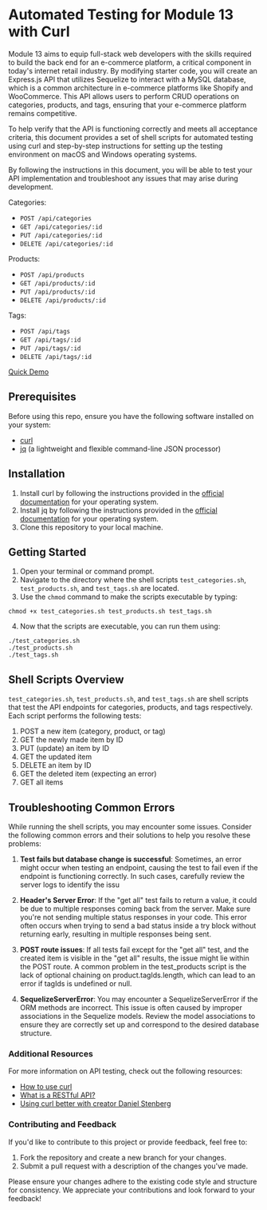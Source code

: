 # Automated Testing for Module 13 with Curl

Module 13 aims to equip full-stack web developers with the skills required to build the back end for an e-commerce platform, a critical component in today's internet retail industry. By modifying starter code, you will create an Express.js API that utilizes Sequelize to interact with a MySQL database, which is a common architecture in e-commerce platforms like Shopify and WooCommerce. This API allows users to perform CRUD operations on categories, products, and tags, ensuring that your e-commerce platform remains competitive.

To help verify that the API is functioning correctly and meets all acceptance criteria, this document provides a set of shell scripts for automated testing using curl and step-by-step instructions for setting up the testing environment on macOS and Windows operating systems.

By following the instructions in this document, you will be able to test your API implementation and troubleshoot any issues that may arise during development. 

Categories:
- `POST /api/categories`
- `GET /api/categories/:id`
- `PUT /api/categories/:id`
- `DELETE /api/categories/:id`

Products:
- `POST /api/products`
- `GET /api/products/:id`
- `PUT /api/products/:id`
- `DELETE /api/products/:id`

Tags:
- `POST /api/tags`
- `GET /api/tags/:id`
- `PUT /api/tags/:id`
- `DELETE /api/tags/:id`

[Quick Demo](https://www.loom.com/share/1b133c22c9c141b3a78214d58e526cf0)

## Prerequisites

Before using this repo, ensure you have the following software installed on your system:

- [curl](https://curl.se/download.html)
- [jq](https://stedolan.github.io/jq/download/) (a lightweight and flexible command-line JSON processor)

## Installation

1. Install curl by following the instructions provided in the [official documentation](https://curl.se/download.html) for your operating system.
2. Install jq by following the instructions provided in the [official documentation](https://stedolan.github.io/jq/download/) for your operating system.
3. Clone this repository to your local machine.

## Getting Started

1. Open your terminal or command prompt.
2. Navigate to the directory where the shell scripts `test_categories.sh`, `test_products.sh`, and `test_tags.sh` are located.
3. Use the `chmod` command to make the scripts executable by typing:
```
chmod +x test_categories.sh test_products.sh test_tags.sh
```
4. Now that the scripts are executable, you can run them using:
```
./test_categories.sh
./test_products.sh
./test_tags.sh
```

## Shell Scripts Overview

`test_categories.sh`, `test_products.sh`, and `test_tags.sh` are shell scripts that test the API endpoints for categories, products, and tags respectively. Each script performs the following tests:

1. POST a new item (category, product, or tag)
2. GET the newly made item by ID
3. PUT (update) an item by ID
4. GET the updated item
5. DELETE an item by ID
6. GET the deleted item (expecting an error)
7. GET all items

## Troubleshooting Common Errors

While running the shell scripts, you may encounter some issues. Consider the following common errors and their solutions to help you resolve these problems:

1. **Test fails but database change is successful**: Sometimes, an error might occur when testing an endpoint, causing the test to fail even if the endpoint is functioning correctly. In such cases, carefully review the server logs to identify the issu

2. **Header's Server Error**: If the "get all" test fails to return a value, it could be due to multiple responses coming back from the server. Make sure you're not sending multiple status responses in your code. This error often occurs when trying to send a bad status inside a try block without returning early, resulting in multiple responses being sent.

3. **POST route issues**: If all tests fail except for the "get all" test, and the created item is visible in the "get all" results, the issue might lie within the POST route. A common problem in the test_products script is the lack of optional chaining on product.tagIds.length, which can lead to an error if tagIds is undefined or null.

4. **SequelizeServerError**: You may encounter a SequelizeServerError if the ORM methods are incorrect. This issue is often caused by improper associations in the Sequelize models. Review the model associations to ensure they are correctly set up and correspond to the desired database structure.

### Additional Resources

For more information on API testing, check out the following resources:

- [How to use curl](https://www.youtube.com/watch?v=BuEYquQweGo)
- [What is a RESTful API?](https://www.youtube.com/watch?v=lsMQRaeKNDk)
- [Using curl better with creator Daniel Stenberg](https://www.youtube.com/watch?v=I6id1Y0YuNk)

### Contributing and Feedback

If you'd like to contribute to this project or provide feedback, feel free to:

1. Fork the repository and create a new branch for your changes.
2. Submit a pull request with a description of the changes you've made.

Please ensure your changes adhere to the existing code style and structure for consistency. We appreciate your contributions and look forward to your feedback!



